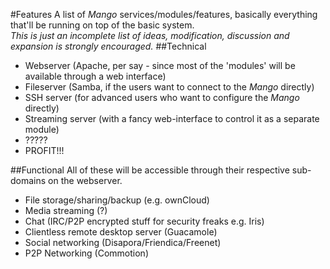 #Features
A list of *Mango* services/modules/features, basically everything that'll be running on top of the basic system.  
*This is just an incomplete list of ideas, modification, discussion and expansion is strongly encouraged.*
##Technical
- Webserver (Apache, per say - since most of the 'modules' will be available through a web interface)
- Fileserver (Samba, if the users want to connect to the *Mango* directly)
- SSH server (for advanced users who want to configure the *Mango* directly)
- Streaming server (with a fancy web-interface to control it as a separate module)
- ?????
- PROFIT!!!

##Functional
All of these will be accessible through their respective sub-domains on the webserver.
- File storage/sharing/backup (e.g. ownCloud)
- Media streaming (?)
- Chat (IRC/P2P encrypted stuff for security freaks e.g. Iris)
- Clientless remote desktop server (Guacamole)
- Social networking (Disapora/Friendica/Freenet)
- P2P Networking (Commotion)
